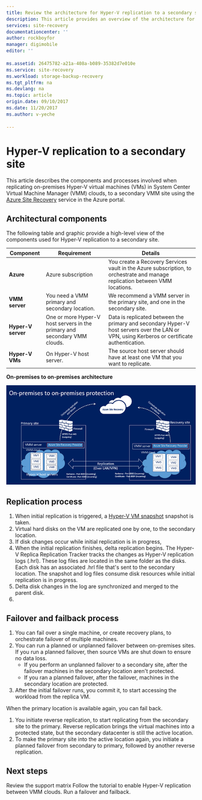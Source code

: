 ```yaml
---
title: Review the architecture for Hyper-V replication to a secondary site with Azure Site Recovery | Azure
description: This article provides an overview of the architecture for replicating on-premises Hyper-V VMs to a secondary System Center VMM site with Azure Site Recovery.
services: site-recovery
documentationcenter: ''
author: rockboyfor
manager: digimobile
editor: ''

ms.assetid: 26475782-a21a-408a-b089-35382d7e010e
ms.service: site-recovery
ms.workload: storage-backup-recovery
ms.tgt_pltfrm: na
ms.devlang: na
ms.topic: article
origin.date: 09/10/2017
ms.date: 11/20/2017
ms.author: v-yeche

---
```

# Hyper-V replication to a secondary site

This article describes the components and processes involved when replicating on-premises Hyper-V virtual machines (VMs) in System Center Virtual Machine Manager (VMM) clouds, to a secondary VMM site using the [Azure Site Recovery](site-recovery-overview.md) service in the Azure portal.

## Architectural components

The following table and graphic provide a high-level view of the components used for Hyper-V replication to a secondary site.

**Component** | **Requirement** | **Details**
--- | --- | ---
**Azure** | Azure subscription | You create a Recovery Services vault in the Azure subscription, to orchestrate and manage replication between VMM locations.
**VMM server** | You need a VMM primary and secondary location. | We recommend a VMM server in the primary site, and one in the secondary site.
**Hyper-V server** |  One or more Hyper-V host servers in the primary and secondary VMM clouds. | Data is replicated between the primary and secondary Hyper-V host servers over the LAN or VPN, using Kerberos or certificate authentication.  
**Hyper-V VMs** | On Hyper-V host server. | The source host server should have at least one VM that you want to replicate.

**On-premises to on-premises architecture**

![On-premises to on-premises](./media/concepts-hyper-v-to-secondary-architecture/arch-onprem-onprem.png)

## Replication process

1. When initial replication is triggered, a [Hyper-V VM snapshot](https://technet.microsoft.com/library/dd560637.aspx) snapshot is taken.
2. Virtual hard disks on the VM are replicated one by one, to the secondary location.
3. If disk changes occur while initial replication is in progress, 
4. When the initial replication finishes, delta replication begins. The Hyper-V Replica Replication Tracker tracks the changes as Hyper-V replication logs (.hrl). These log files are located in the same folder as the disks. Each disk has an associated .hrl file that's sent to the secondary location. The snapshot and log files consume disk resources while initial replication is in progress.
5. Delta disk changes in the log are synchronized and merged to the parent disk.
6. 

## Failover and failback process

1. You can fail over a single machine, or create recovery plans, to orchestrate failover of multiple machines.
2. You can run a planned or unplanned failover between on-premises sites. If you run a planned failover, then source VMs are shut down to ensure no data loss.
    - If you perform an unplanned failover to a secondary site, after the failover machines in the secondary location aren't protected.
    - If you ran a planned failover, after the failover, machines in the secondary location are protected.
3. After the initial failover runs, you commit it, to start accessing the workload from the replica VM.

When the primary location is available again, you can fail back.

1. You initiate reverse replication, to start replicating from the secondary site to the primary. Reverse replication brings the virtual machines into a protected state, but the secondary datacenter is still the active location.
2. To make the primary site into the active location again, you initiate a planned failover from secondary to primary, followed by another reverse replication.

## Next steps

Review the support matrix
Follow the tutorial to enable Hyper-V replication between VMM clouds.
Run a failover and failback.

<!-- Update_Description: new articles on site recovery concepts hyper-v to secondary architecture -->